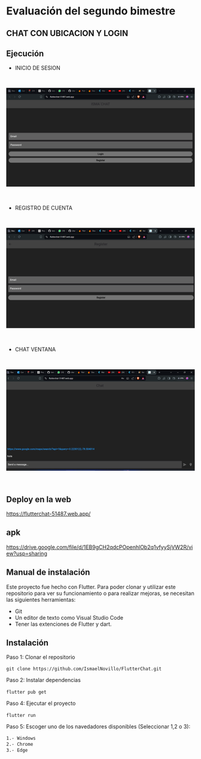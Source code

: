# Evaluación del segundo bimestre
##  CHAT CON UBICACION Y LOGIN 


## Ejecución
* INICIO DE SESION 
<br>

![alt text](image.png)

<br>

* REGISTRO DE CUENTA
<br>

![alt text](image-1.png)

<br>

* CHAT VENTANA
<br>

![alt text](image-2.png)

<br>



## Deploy en la web
https://flutterchat-51487.web.app/
## apk
https://drive.google.com/file/d/1EB9gCH2qdcPOpenhlOb2q1vfyySjVW2R/view?usp=sharing
## Manual de instalación
Este proyecto fue hecho con Flutter.
Para poder clonar y utilizar este repositorio para ver su funcionamiento o para realizar mejoras, se necesitan las siguientes herramientas:

* Git
* Un editor de texto como Visual Studio Code
* Tener las extenciones de Flutter y dart.

## Instalación
Paso 1: Clonar el repositorio

```
git clone https://github.com/IsmaelNovillo/FlutterChat.git 
```

Paso 2: Instalar dependencias
<br>

```flutter pub get```

Paso 4: Ejecutar el proyecto
<br>

```flutter run```

Paso 5: Escoger uno de los navedadores disponibles (Seleccionar 1,2 o 3):

```
1.- Windows
2.- Chrome
3.- Edge
```
